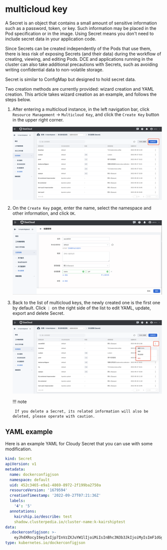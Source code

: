 # multicloud key

A Secret is an object that contains a small amount of sensitive information such as a password, token, or key.
Such information may be placed in the Pod specification or in the image.
Using Secret means you don't need to include secret data in your application code.

Since Secrets can be created independently of the Pods that use them, there is less risk of exposing Secrets (and their data) during the workflow of creating, viewing, and editing Pods.
DCE and applications running in the cluster can also take additional precautions with Secrets, such as avoiding writing confidential data to non-volatile storage.

Secret is similar to ConfigMap but designed to hold secret data.

Two creation methods are currently provided: wizard creation and YAML creation. This article takes wizard creation as an example, and follows the steps below.

1. After entering a multicloud instance, in the left navigation bar, click `Resource Management` -> `Multicloud Key`, and click the `Create Key` button in the upper right corner.

    ![image](../images/secret01.png)

2. On the `Create Key` page, enter the name, select the namespace and other information, and click `OK`.

    ![image](../images/secret02.png)

3. Back to the list of multicloud keys, the newly created one is the first one by default. Click `⋮` on the right side of the list to edit YAML, update, export and delete Secret.

    ![image](../images/secret03.png)

    !!! note

        If you delete a Secret, its related information will also be deleted, please operate with caution.

## YAML example

Here is an example YAML for Cloudy Secret that you can use with some modification.

```yaml
kind: Secret
apiVersion: v1
metadata:
  name: dockerconfigjson
  namespace: default
  uid: 452c3465-e9a1-4869-8972-2f199ba2750a
  resourceVersion: '1679594'
  creationTimestamp: '2022-09-27T07:21:36Z'
  labels:
    '4': '5'
  annotations:
    kairship.io/describe: test
    shadow.clusterpedia.io/cluster-name:k-kairshiptest
data:
  .dockerconfigjson: >-
    eyJhdXRocyI6eyIxIjp7InVzZXJuYW1lIjoiMiIsInBhc3N3b3JkIjoiMyIsImF1dGgiOiJNam96In19fQ==
type: kubernetes.io/dockerconfigjson
```
